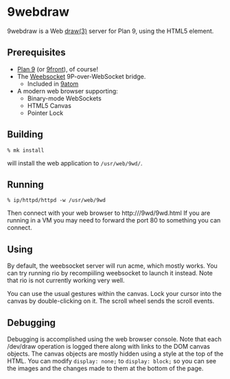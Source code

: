 # 9webdraw

9webdraw is a Web [draw(3)][man3draw] server for Plan 9, using
the HTML5 <canvas> element.

## Prerequisites
* [Plan 9][plan9] (or [9front](9front)), of course!
* The [Weebsocket][weebsocket] 9P-over-WebSocket bridge.
    + Included in [9atom][9atom]
* A modern web browser supporting:
    + Binary-mode WebSockets
    + HTML5 Canvas
    + Pointer Lock

## Building

    % mk install
will install the web application to `/usr/web/9wd/`.

[man3draw]: http://plan9.bell-labs.com/magic/man2html/3/draw
[plan9]: http://plan9.bell-labs.com/plan9/
[9front]: http://9front.org
[weebsocket]: https://bitbucket.org/dhoskin/weebsocket/
[9atom]: http://9atom.org/

## Running

    % ip/httpd/httpd -w /usr/web/9wd

Then connect with your web browser to http://<servername>/9wd/9wd.html
If you are running in a VM you may need to forward the port 80 to something
you can connect.

## Using

By default, the weebsocket server will run acme, which mostly works.
You can try running rio by recompiiling weebsocket to launch it
instead. Note that rio is not currently working very well.

You can use the usual gestures within the canvas. Lock your cursor into
the canvas by double-clicking on it. The scroll wheel sends the scroll
events.

## Debugging

Debugging is accomplished using the web browser console. Note that each
/dev/draw operation is logged there along with links to the DOM canvas
objects. The canvas objects are mostly hidden using a style at the top of
the HTML. You can modify ```display: none;``` to ```display: block;``` so
you can see the images and the changes made to them at the bottom of the
page.

